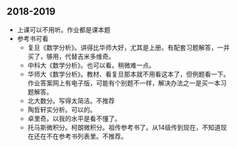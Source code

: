 ## 2018-2019
+ 上课可以不用听。作业都是课本题
+ 参考书可看
  - 复旦《数学分析》。讲得比华师大好，尤其是上册。有配套习题解答，一并买了，够用，代替吉米多维奇。
  - 中科大《数学分析》。也可以看。稍微难一点。
  - 华师大《数学分析》。教材、看复旦那本就不用看这本了，但例题看一下。作业答案网上有电子版，可能有个别题不一样，解决办法之一是买一本习题解答。
  - 北大数分。写得太简洁。不推荐
  - 陶哲轩实分析。可以的。
  - 卓里奇。以我的水平是看不懂了。
  - 托马斯微积分。柯朗微积分。祖传参考书了。从14级传到现在，不知道现在还在不在参考书列表里。不推荐。
